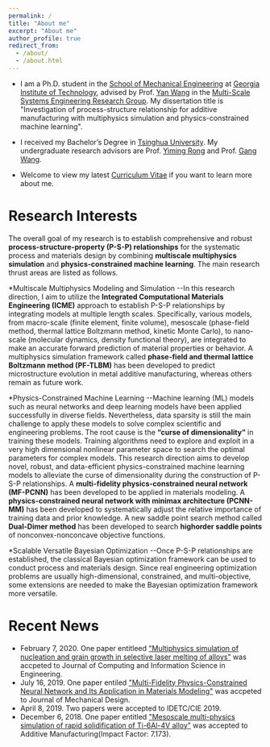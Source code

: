 ```yaml
---
permalink: /
title: "About me"
excerpt: "About me"
author_profile: true
redirect_from: 
  - /about/
  - /about.html
---
```


* I am a Ph.D. student in the [School of Mechanical Engineering](https://www.me.gatech.edu/) at [Georgia Institute of Technology](https://www.gatech.edu/), advised by Prof. [Yan Wang](https://www.me.gatech.edu/faculty/wang-y) in the [Multi-Scale Systems Engineering Research Group](https://msse.gatech.edu/). My dissertation title is "Investigation of process-structure relationship for additive manufacturing with multiphysics simulation and physics-constrained machine learning".
* I received my Bachelor’s Degree in [Tsinghua University](https://www.tsinghua.edu.cn/publish/thu2018en/index.html). My undergraduate research advisors are Prof. [Yiming Rong](https://mee.sustech.edu.cn/2016/node1_0809/130.html) and Prof. [Gang Wang](https://www.tsinghua.edu.cn/publish/jxxen/4192/2014/20141108142525343207364/20141108142525343207364_.html).

* Welcome to view my latest [Curriculum Vitae](http://dehaoliu.github.io/files/DehaoLiu_CV.pdf) if you want to learn more about me.
# Research Interests
The overall goal of my research is to establish comprehensive and robust **process-structure-property (P-S-P) relationships** for the systematic process and materials design by combining **multiscale multiphysics simulation** and **physics-constrained machine learning**. The main research thrust areas are listed as follows.

*Multiscale Multiphysics Modeling and Simulation
--In this research direction, I aim to utilize the **Integrated Computational Materials Engineering (ICME)** approach to establish P-S-P relationships by integrating models at multiple length scales. Specifically, various models, from macro-scale (finite element, finite volume), mesoscale (phase-field method, thermal lattice Boltzmann method, kinetic Monte Carlo), to nano-scale (molecular dynamics, density functional theory), are integrated to make an accurate forward prediction of material properties or behavior. A multiphysics simulation framework called **phase-field and thermal lattice Boltzmann method (PF-TLBM)** has been developed to predict microstructure evolution in metal additive manufacturing, whereas others remain as future work.

*Physics-Constrained Machine Learning
--Machine learning (ML) models such as neural networks and deep learning models have been applied successfully in diverse fields. Nevertheless, data sparsity is still the main challenge to apply these models to solve complex scientific and engineering problems. The root cause is the **“curse of dimensionality”** in training these models. Training algorithms need to explore and exploit in a very high dimensional nonlinear parameter space to search the optimal parameters for complex models. This research direction aims to develop novel, robust, and data-efficient physics-constrained machine learning models to alleviate the curse of dimensionality during the construction of P-S-P relationships. A **multi-fidelity physics-constrained neural network (MF-PCNN)** has been developed to be applied in materials modeling. A **physics-constrained neural network with minimax architecture (PCNN-MM)** has been developed to systematically adjust the relative importance of training data and prior knowledge. A new saddle point search method called **Dual-Dimer method** has been developed to search **highorder saddle points** of nonconvex-nonconcave objective functions.

*Scalable Versatile Bayesian Optimization
--Once P-S-P relationships are established, the classical Bayesian optimization framework can be used to conduct process and materials design. Since real engineering optimization problems are usually high-dimensional, constrained, and multi-objective, some extensions are needed to make the Bayesian optimization framework more versatile.



# Recent News
* February 7, 2020. One paper entitleed ["Multiphysics simulation of nucleation and grain growth in selective laser melting of alloys"](https://asmedigitalcollection.asme.org/computingengineering/article/doi/10.1115/1.4046543/1075062/Multiphysics-Simulation-of-Nucleation-and-Grain) was accpeted to Journal of Computing and Information Science in Engineering.
* July 16, 2019. One paper entiled ["Multi-Fidelity Physics-Constrained Neural Network and Its Application in Materials Modeling"](https://asmedigitalcollection.asme.org/mechanicaldesign/article/141/12/121403/956256/Multi-Fidelity-Physics-Constrained-Neural-Network) was accpeted to Journal of Mechanical Design.
* April 8, 2019. Two papers were accepted to IDETC/CIE 2019.
* December 6, 2018. One paper entitled ["Mesoscale multi-physics simulation of rapid solidification of Ti-6Al-4V alloy"](https://www.sciencedirect.com/science/article/pii/S2214860417306139) was accepted to Additive Manufacturing(Impact Factor: 7.173).

